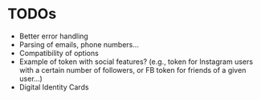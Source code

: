 # TODOs
* Better error handling
* Parsing of emails, phone numbers...
* Compatibility of options
* Example of token with social features? (e.g., token for Instagram users with a certain number of followers, or FB token for friends of a given user...)
* Digital Identity Cards
